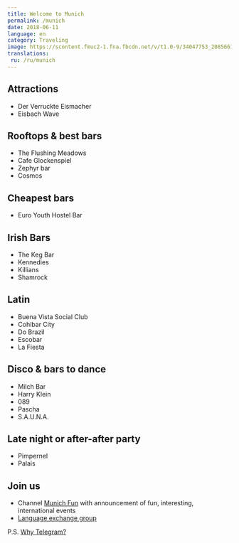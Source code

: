 ```yaml
---
title: Welcome to Munich
permalink: /munich
date: 2018-06-11
language: en
category: Traveling
image: https://scontent.fmuc2-1.fna.fbcdn.net/v/t1.0-9/34047753_2085661518426136_2706242374765379584_n.jpg?_nc_cat=0&oh=66eb3e26b22740a97605ee2e38484738&oe=5B7E3B0A
translations:
 ru: /ru/munich
---
```


## Attractions

- Der Verruckte Eismacher
- Eisbach Wave

## Rooftops & best bars

- The Flushing Meadows
- Cafe Glockenspiel
- Zephyr bar
- Cosmos

## Cheapest bars

- Euro Youth Hostel Bar

## Irish Bars

- The Keg Bar
- Kennedies
- Killians
- Shamrock

## Latin

- Buena Vista Social Club
- Cohibar City
- Do Brazil
- Escobar
- La Fiesta

## Disco & bars to dance

- Milch Bar
- Harry Klein
- 089
- Pascha
- S.A.U.N.A.

## Late night or after-after party

- Pimpernel
- Palais

## Join us

- Channel [Munich Fun](https://t.me/MunichFun) with announcement of fun, interesting, international events
- [Language exchange group](/es/latinos-ft-rusos-munich/) 

P.S. [Why Telegram?](/telegram)
